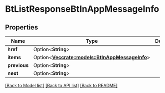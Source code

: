 # BtListResponseBtInAppMessageInfo

## Properties

Name | Type | Description | Notes
------------ | ------------- | ------------- | -------------
**href** | Option<**String**> |  | [optional]
**items** | Option<[**Vec<crate::models::BtInAppMessageInfo>**](BTInAppMessageInfo.md)> |  | [optional]
**previous** | Option<**String**> |  | [optional]
**next** | Option<**String**> |  | [optional]

[[Back to Model list]](../README.md#documentation-for-models) [[Back to API list]](../README.md#documentation-for-api-endpoints) [[Back to README]](../README.md)


